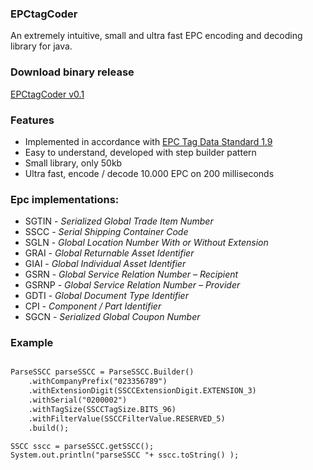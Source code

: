 

### EPCtagCoder

An extremely intuitive, small and ultra fast EPC encoding and decoding library for java. 

### Download binary release
[EPCtagCoder v0.1](https://github.com/jlcout/epctagcoder/releases)

### Features

- Implemented in accordance with [EPC Tag Data Standard 1.9](http://www.gs1.org/epc/tag-data-standard)
- Easy to understand, developed with step builder pattern
- Small library, only 50kb
- Ultra fast, encode / decode 10.000 EPC on 200 milliseconds


### Epc implementations:

- SGTIN - _Serialized Global Trade Item Number_
- SSCC  - _Serial Shipping Container Code_
- SGLN  - _Global Location Number With or Without Extension_
- GRAI  - _Global Returnable Asset Identifier_
- GIAI  - _Global Individual Asset Identifier_
- GSRN  - _Global Service Relation Number – Recipient_
- GSRNP - _Global Service Relation Number – Provider_
- GDTI  - _Global Document Type Identifier_
- CPI   - _Component / Part Identifier_
- SGCN  - _Serialized Global Coupon Number_


### Example

```markdown

ParseSSCC parseSSCC = ParseSSCC.Builder()
	.withCompanyPrefix("023356789")
	.withExtensionDigit(SSCCExtensionDigit.EXTENSION_3)
	.withSerial("0200002")
	.withTagSize(SSCCTagSize.BITS_96)
	.withFilterValue(SSCCFilterValue.RESERVED_5)
	.build();

SSCC sscc = parseSSCC.getSSCC();
System.out.println("parseSSCC "+ sscc.toString() );   

```

